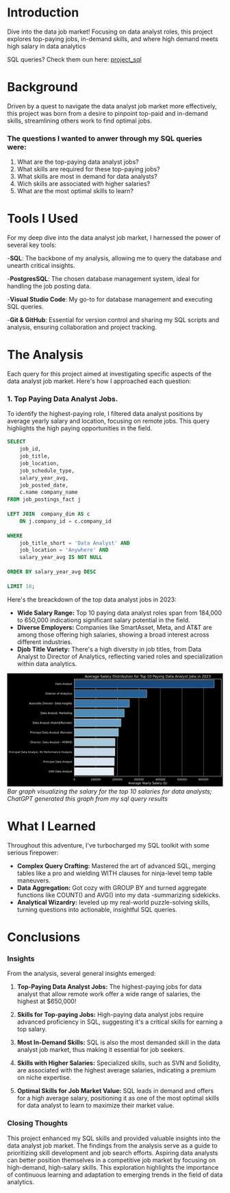 # Introduction
Dive into the data job market! Focusing on data analyst roles, this project explores top-paying jobs, in-demand skills, and where high demand meets high salary in data analytics

SQL queries? Check them oun 
here: [project_sql](/project_sql/)
# Background
Driven by a quest to navigate the data analyst job market more effectively, this project was born from a desire to pinpoint top-paid and in-demand skills, streamlining others work to find optimal jobs.

### The questions I wanted to anwer through my SQL queries were:

1. What are the top-paying data analyst jobs?
2. What skills are required for these top-paying jobs?
3. What skills are most in demand for data analysts?
4. Wich skills are associated with higher salaries?
5. What are the most optimal skills to learn?

# Tools I Used

For my deep dive into the data analyst job market, I harnessed the power of several key tools:

-**SQL**: The backbone of my analysis, allowing me to query the database and unearth critical insights.

-**PostgresSQL**: The chosen database management system, ideal for handling the job posting data.

-**Visual Studio Code**: My go-to for database management and executing SQL queries.

-**Git & GitHub**: Essential for version control and sharing my SQL scripts and analysis, ensuring collaboration and project tracking.

# The Analysis
Each query for this project aimed at investigating specific aspects of the data analyst job market.
Here's how I approached each question:

### 1. Top Paying Data Analyst Jobs.
To identify the highest-paying role, I filtered data analyst positions by average yearly salary and location, focusing on remote jobs. This query highlights the high paying opportunities in the field.

```sql
SELECT
    job_id,
    job_title,
    job_location,
    job_schedule_type,
    salary_year_avg,
    job_posted_date,
    c.name company_name
FROM job_postings_fact j

LEFT JOIN  company_dim AS c
    ON j.company_id = c.company_id

WHERE
    job_title_short = 'Data Analyst' AND
    job_location = 'Anywhere' AND
    salary_year_avg IS NOT NULL

ORDER BY salary_year_avg DESC

LIMIT 10;
```

Here's the breackdown of the top data analyst jobs in 2023:

- **Wide Salary Range:** Top 10 paying data analyst roles span from 184,000 to 650,000 indicationg significant salary potential in the field.
- **Diverse Employers:** Companies like SmartAsset, Meta, and AT&T are among those offering high salaries, showing a broad interest across different industries.
- **Djob Title Variety:** There's a high diversity in job titles, from Data Analyst to Director of Analytics, reflecting varied roles and specialization within data analytics.

![Top Paying Roles](assets\1_top_paying_roles.png)
*Bar graph visualizing the salary for the top 10 salaries for data analysts; ChatGPT generated this graph from my sql query results*

# What I Learned

Throughout this adventure, I've turbocharged my SQL toolkit with some serious firepower:

- **Complex Query Crafting:** Mastered the art of advanced SQL, merging tables like a pro and wielding WITH clauses for ninja-level temp table
maneuvers.
- **Data Aggregation:** Got cozy with GROUP BY
and turned aggregate functions like COUNT() and AVG() into my data -summarizing sidekicks.
- **Analytical Wizardry:** leveled up my real-world puzzle-solving skills, turning questions into actionable, insightful SQL queries.

# Conclusions


### Insights
From the analysis, several general insights emerged:

1. **Top-Paying Data Analyst Jobs:** The highest-paying jobs for data analyst that allow remote work offer a wide range of salaries, the highest at $650,000!

2. **Skills for Top-paying Jobs:** High-paying data analyst jobs require advanced proficiency in SQL, suggesting it's a critical skills for earning a top salary.

3. **Most In-Demand Skills:** SQL is also the most demanded skill in the data analyst job market,
thus making it essential for job seekers.

4. **Skills with Higher Salaries:** Specialized skills, such as SVN and Solidity, are associated with the highest average salaries, indicating a premium on niche expertise.

5. **Optimal Skills for Job Market Value:** SQL leads in demand and offers for a high average salary, positioning it as one of the most optimal skills for data analyst to learn to maximize their market value.

### Closing Thoughts

This project enhanced my SQL skills and provided valuable insights into the data analyst job market. The findings from the analysis serve as a guide to prioritizing skill development and job search efforts. Aspiring data analysts can better position themselves in a competitive job market by focusing on high-demand, high-salary skills. This exploration highlights the importance of continuous learning and adaptation to emerging trends in the field of data analytics.